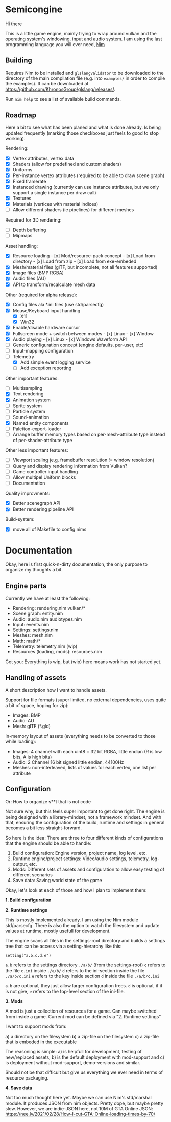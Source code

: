 # Semicongine

Hi there

This is a little game engine, mainly trying to wrap around vulkan and the
operating system's windowing, input and audio system. I am using the last
programming language you will ever need, [Nim](https://nim-lang.org/)

## Building

Requires Nim to be installed and `glslangValidator` to be downloaded to the
directory of the main compilation file (e.g. into `examples/` in order to
compile the examples). It can be downloaded at
https://github.com/KhronosGroup/glslang/releases/.

Run `nim help` to see a list of available build commands.

## Roadmap

Here a bit to see what has been planed and what is done already. Is being
updated frequently (marking those checkboxes just feels to good to stop working).

Rendering:

- [x] Vertex attributes, vertex data
- [x] Shaders (allow for predefined and custom shaders)
- [x] Uniforms
- [x] Per-instance vertex attributes (required to be able to draw scene graph)
- [x] Fixed framerate
- [x] Instanced drawing (currently can use instance attributes, but we only support a single instance per draw call)
- [x] Textures
- [x] Materials (vertices with material indices)
- [ ] Allow different shaders (ie pipelines) for different meshes

Required for 3D rendering:

- [ ] Depth buffering
- [ ] Mipmaps

Asset handling:

- [x] Resource loading - [x] Mod/resource-pack concept - [x] Load from directory - [x] Load from zip - [x] Load from exe-embeded
- [x] Mesh/material files (glTF, but incomplete, not all features supported)
- [x] Image files (BMP RGBA)
- [x] Audio files (AU)
- [x] API to transform/recalculate mesh data

Other (required for alpha release):

- [x] Config files ala \*.ini files (use std/parsecfg)
- [x] Mouse/Keyboard input handling
  - [x] X11
  - [x] Win32
- [x] Enable/disable hardware cursor
- [x] Fullscreen mode + switch between modes - [x] Linux - [x] Window
- [x] Audio playing - [x] Linux - [x] Windows Waveform API
- [ ] Generic configuration concept (engine defaults, per-user, etc)
- [ ] Input-mapping configuration
- [ ] Telemetry
  - [x] Add simple event logging service
  - [ ] Add exception reporting

Other important features:

- [ ] Multisampling
- [x] Text rendering
- [x] Animation system
- [ ] Sprite system
- [ ] Particle system
- [ ] Sound-animation
- [x] Named entity components
- [ ] Paletton-export-loader
- [ ] Arrange buffer memory types based on per-mesh-attribute type instead of per-shader-attribute type

Other less important features:

- [ ] Viewport scaling (e.g. framebuffer resolution != window resolution)
- [ ] Query and display rendering information from Vulkan?
- [ ] Game controller input handling
- [ ] Allow multipel Uniform blocks
- [ ] Documentation

Quality improvments:

- [x] Better scenegraph API
- [x] Better rendering pipeline API

Build-system:

- [x] move all of Makefile to config.nims

# Documentation

Okay, here is first quick-n-dirty documentation, the only purpose to organize my thoughts a bit.

## Engine parts

Currently we have at least the following:

- Rendering: rendering.nim vulkan/\*
- Scene graph: entity.nim
- Audio: audio.nim audiotypes.nim
- Input: events.nim
- Settings: settings.nim
- Meshes: mesh.nim
- Math: math/\*
- Telemetry: telemetry.nim (wip)
- Resources (loading, mods): resources.nim

Got you: Everything is wip, but (wip) here means work has not started yet.

## Handling of assets

A short description how I want to handle assets.

Support for file formats (super limited, no external dependencies, uses quite a bit of space, hoping for zip):

- Images: BMP
- Audio: AU
- Mesh: glTF (\*.gld)

In-memory layout of assets (everything needs to be converted to those while loading):

- Images: 4 channel with each uint8 = 32 bit RGBA, little endian (R is low bits, A is high bits)
- Audio: 2 Channel 16 bit signed little endian, 44100Hz
- Meshes: non-interleaved, lists of values for each vertex, one list per attribute

## Configuration

Or: How to organize s\*\*t that is not code

Not sure why, but this feels super important to get done right. The engine is
being designed with a library-mindset, not a framework mindset. And with that,
ensuring the configuration of the build, runtime and settings in general
becomes a bit less straight-forward.

So here is the idea: There are three to four different kinds of configurations
that the engine should be able to handle:

1. Build configuration: Engine version, project name, log level, etc.
2. Runtime engine/project settings: Video/audio settings, telemetry, log-output, etc.
3. Mods: Different sets of assets and configuration to allow easy testing of different scenarios
4. Save data: Saving world state of the game

Okay, let's look at each of those and how I plan to implement them:

**1. Build configuration**

**2. Runtime settings**

This is mostly implemented already. I am using the Nim module std/parsecfg.
There is also the option to watch the filesystem and update values at runtime,
mostly usefull for development.

The engine scans all files in the settings-root directory and builds a
settings tree that can be access via a setting-hierarchy like this:

    setting("a.b.c.d.e")

`a.b` refers to the settings directory `./a/b/` (from the settings-root)
`c` refers to the file `c.ini` inside `./a/b/`
`d` refers to the ini-section inside the file `./a/b/c.ini`
`e` refers to the key inside section `d` inside the file `./a/b/c.ini`

`a.b` are optional, they just allow larger configuration trees.
`d` is optional, if it is not give, `e` refers to the top-level section
of the ini-file.

**3. Mods**

A mod is just a collection of resources for a game. Can maybe switched from
inside a game. Current mod can be defined via "2. Runtime settings"

I want to support mods from:

a) a directory on the filesystem
b) a zip-file on the filesystem
c) a zip-file that is embeded in the executable

The reasoning is simple: a) is helpfull for development, testing of
new/replaced assets, b) is the default deployment with mod-support and c) is
deployment without mod-support, demo-versions and similar.

Should not be that difficult but give us everything we ever need in terms of
resource packaging.

**4. Save data**

Not too much thought here yet. Maybe we can use Nim's std/marshal module. It
produces JSON from nim objects. Pretty dope, but maybe pretty slow. However, we
are indie-JSON here, not 10M of GTA Online JSON:
https://nee.lv/2021/02/28/How-I-cut-GTA-Online-loading-times-by-70/

